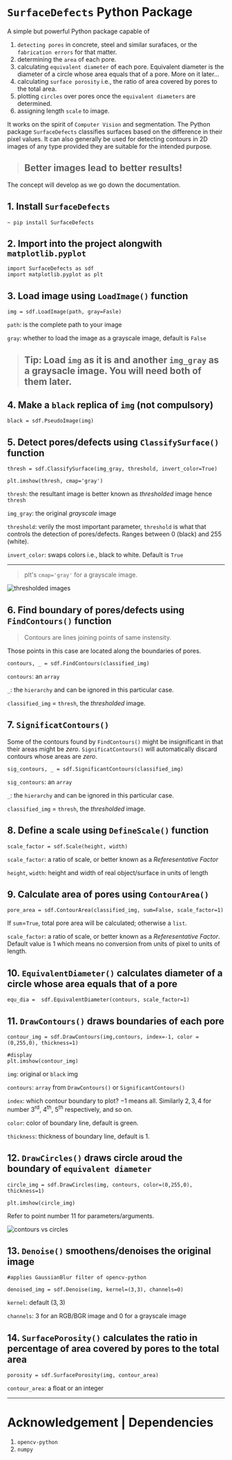 #  __`SurfaceDefects`__ Python Package
A simple but powerful Python package capable of
 1. `detecting pores` in concrete, steel and similar surafaces, or the `fabrication errors` for that matter. 
 2. determining the `area` of each pore.
 3. calculating `equivalent diameter` of each pore. Equivalent diameter is the diameter of a circle whose area equals that of a pore. More on it later...
 4. calculating `surface porosity` i.e., the ratio of area covered by pores to the total area.
 5. plotting `circles` over pores once the `equivalent diameters` are determined.
 6. assigning length `scale` to image. 


   It works on the spirit of `Computer Vision` and segmentation.  The Python package `SurfaceDefects` classifies surfaces based on the difference in their pixel values. It can also generally be used for detecting contours in 2D images of any type provided they are suitable for the intended purpose. 

>## Better images lead to better results!


The concept will develop as we go down the documentation.

## 1. Install `SurfaceDefects`
```
~ pip install SurfaceDefects
```
## 2. Import into the project alongwith `matplotlib.pyplot`
```
import SurfaceDefects as sdf
import matplotlib.pyplot as plt
```
## 3. Load image using `LoadImage()` function 
```
img = sdf.LoadImage(path, gray=Fasle) 
```
`path`: is the complete path to your image

`gray`: whether to load the image as a grayscale image, default is `False`

>## Tip: Load `img` as it is and another `img_gray` as a graysacle image. You will need both of them later. 

## 4. Make a `black` replica of `img` (not compulsory)
```
black = sdf.PseudoImage(img) 
```
## 5. Detect pores/defects using `ClassifySurface()` function
```
thresh = sdf.ClassifySurface(img_gray, threshold, invert_color=True)
```
```
plt.imshow(thresh, cmap='gray')
```
`thresh`: the resultant image is better known as _thresholded_ image hence `thresh`

`img_gray`: the original _grayscale_ image 

`threshold`: verily the most important parameter, `threshold` is what that controls the detection of pores/defects. Ranges between 0 (black) and 255 (white). 

`invert_color`: swaps colors i.e., black to white. Default is `True`
___
>plt's `cmap='gray'` for a grayscale image.


![thresholded images](https://thecivilstudent.com/wp-content/uploads/SurfaceDefects/threshold_plots.png)

## 6. Find boundary of pores/defects using `FindContours()` function
>Contours are lines joining points of same instensity. 

Those points in this case are located along the boundaries of pores. 
```
contours, _ = sdf.FindContours(classified_img)
```
`contours`: an `array` 

`_`: the `hierarchy` and can be ignored in this particular case.

`classified_img` = `thresh`, the _thresholded_ image.

## 7. `SignificatContours()` 
Some of the contours found by `FindContours()` might be insignificant in that their areas might be _zero_. `SignificatContours()` will automatically discard contours whose areas are _zero_.
```
sig_contours, _ = sdf.SignificantContours(classified_img)
```
`sig_contours`: an `array` 

`_`: the `hierarchy` and can be ignored in this particular case.

`classified_img` = `thresh`, the _thresholded_ image.

## 8. Define a scale using `DefineScale()` function
```
scale_factor = sdf.Scale(height, width) 
```
`scale_factor`: a ratio of scale, or better known as a _Referesentative Factor_

`height`, `width`: height and width of real object/surface in units of length 

## 9. Calculate area of pores using `ContourArea()`
```
pore_area = sdf.ContourArea(classified_img, sum=False, scale_factor=1)
```
If  `sum`=`True`, total pore area will be calculated; otherwise a `list`. 

`scale_factor`: a ratio of scale, or better known as a _Referesentative Factor_. Default value is $1$ which means no conversion from units of pixel to units of length.

## 10.  `EquivalentDiameter()` calculates diameter of a circle whose area equals that of a pore

```
equ_dia =  sdf.EquivalentDiameter(contours, scale_factor=1)
```
## 11. `DrawContours()` draws boundaries of each pore
```
contour_img = sdf.DrawContours(img,contours, index=-1, color = (0,255,0), thickness=1)
```
```
#display
plt.imshow(contour_img)
```
`img`: original or `black` img

`contours`: `array` from `DrawContours()` or `SignificantContours()`

`index`: which contour boundary to plot? $-1$ means all. Similarly $2, 3, 4$ for number $3$<sup>rd</sup>, $4$<sup>th</sup>, $5$<sup>th</sup> respectively, and so on.

`color`: color of boundary line, default is green.

`thickness`: thickness of boundary line, default is 1.

## 12. `DrawCircles()` draws circle aroud the boundary of `equivalent diameter`

```
circle_img = sdf.DrawCircles(img, contours, color=(0,255,0), thickness=1)
```
```
plt.imshow(circle_img)
```
Refer to point number $11$ for parameters/arguments.

![contours vs circles](https://user-images.githubusercontent.com/120237699/207210503-17d495b6-710b-4537-aa94-44e030a0a4ad.png)




## 13. `Denoise()` smoothens/denoises the original image
```
#applies GaussianBlur filter of opencv-python

denoised_img = sdf.Denoise(img, kernel=(3,3), channels=0)
```

`kernel`: default ($3,3$)

`channels`: $3$ for an RGB/BGR image and $0$ for a grayscale image

## 14. `SurfacePorosity()` calculates the ratio in percentage of area covered by pores to the total area

```
porosity = sdf.SurfacePorosity(img, contour_area)
```
`contour_area`: a float or an integer

_______________________

# Acknowledgement | Dependencies
1. `opencv-python`
2. `numpy`
